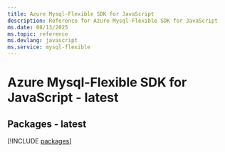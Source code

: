 ```yaml
---
title: Azure Mysql-Flexible SDK for JavaScript
description: Reference for Azure Mysql-Flexible SDK for JavaScript
ms.date: 08/13/2025
ms.topic: reference
ms.devlang: javascript
ms.service: mysql-flexible
---
```

# Azure Mysql-Flexible SDK for JavaScript - latest
## Packages - latest
[!INCLUDE [packages](mysql-flexible-index.md)]
